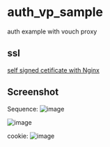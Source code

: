 # auth_vp_sample
auth example with vouch proxy

## ssl
[self signed cetificate with Nginx](https://www.humankode.com/ssl/create-a-selfsigned-certificate-for-nginx-in-5-minutes/)


## Screenshot
Sequence:
![image](https://user-images.githubusercontent.com/10986544/184066994-043b1a83-466f-48ff-876f-9673293b867c.png)

![image](https://user-images.githubusercontent.com/10986544/184067129-8d34b6d3-6ed0-4422-9d36-ff5912b4b294.png)

cookie:
![image](https://user-images.githubusercontent.com/10986544/184066816-9136160e-aa60-4692-bfac-7c93809d7d8c.png)
